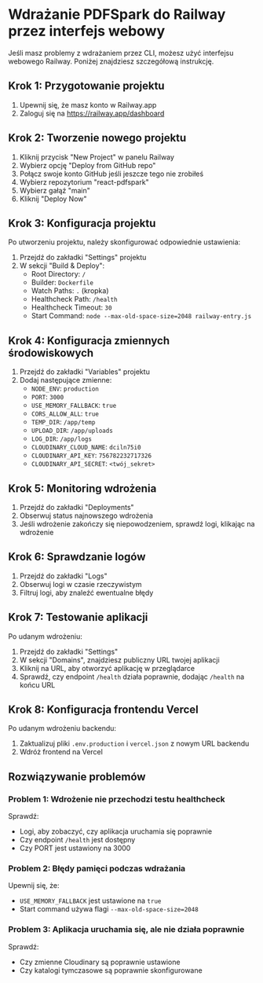 # Wdrażanie PDFSpark do Railway przez interfejs webowy

Jeśli masz problemy z wdrażaniem przez CLI, możesz użyć interfejsu webowego Railway. Poniżej znajdziesz szczegółową instrukcję.

## Krok 1: Przygotowanie projektu

1. Upewnij się, że masz konto w Railway.app
2. Zaloguj się na https://railway.app/dashboard

## Krok 2: Tworzenie nowego projektu

1. Kliknij przycisk "New Project" w panelu Railway
2. Wybierz opcję "Deploy from GitHub repo"
3. Połącz swoje konto GitHub jeśli jeszcze tego nie zrobiłeś
4. Wybierz repozytorium "react-pdfspark"
5. Wybierz gałąź "main"
6. Kliknij "Deploy Now"

## Krok 3: Konfiguracja projektu

Po utworzeniu projektu, należy skonfigurować odpowiednie ustawienia:

1. Przejdź do zakładki "Settings" projektu
2. W sekcji "Build & Deploy":
   - Root Directory: `/`
   - Builder: `Dockerfile`
   - Watch Paths: `.` (kropka)
   - Healthcheck Path: `/health`
   - Healthcheck Timeout: `30`
   - Start Command: `node --max-old-space-size=2048 railway-entry.js`

## Krok 4: Konfiguracja zmiennych środowiskowych

1. Przejdź do zakładki "Variables" projektu
2. Dodaj następujące zmienne:
   - `NODE_ENV`: `production`
   - `PORT`: `3000`
   - `USE_MEMORY_FALLBACK`: `true`
   - `CORS_ALLOW_ALL`: `true`
   - `TEMP_DIR`: `/app/temp`
   - `UPLOAD_DIR`: `/app/uploads`
   - `LOG_DIR`: `/app/logs`
   - `CLOUDINARY_CLOUD_NAME`: `dciln75i0`
   - `CLOUDINARY_API_KEY`: `756782232717326`
   - `CLOUDINARY_API_SECRET`: `<twój_sekret>`

## Krok 5: Monitoring wdrożenia

1. Przejdź do zakładki "Deployments"
2. Obserwuj status najnowszego wdrożenia
3. Jeśli wdrożenie zakończy się niepowodzeniem, sprawdź logi, klikając na wdrożenie

## Krok 6: Sprawdzanie logów

1. Przejdź do zakładki "Logs"
2. Obserwuj logi w czasie rzeczywistym
3. Filtruj logi, aby znaleźć ewentualne błędy

## Krok 7: Testowanie aplikacji

Po udanym wdrożeniu:

1. Przejdź do zakładki "Settings"
2. W sekcji "Domains", znajdziesz publiczny URL twojej aplikacji
3. Kliknij na URL, aby otworzyć aplikację w przeglądarce
4. Sprawdź, czy endpoint `/health` działa poprawnie, dodając `/health` na końcu URL

## Krok 8: Konfiguracja frontendu Vercel

Po udanym wdrożeniu backendu:

1. Zaktualizuj pliki `.env.production` i `vercel.json` z nowym URL backendu
2. Wdróż frontend na Vercel

## Rozwiązywanie problemów

### Problem 1: Wdrożenie nie przechodzi testu healthcheck

Sprawdź:
- Logi, aby zobaczyć, czy aplikacja uruchamia się poprawnie
- Czy endpoint `/health` jest dostępny
- Czy PORT jest ustawiony na 3000

### Problem 2: Błędy pamięci podczas wdrażania

Upewnij się, że:
- `USE_MEMORY_FALLBACK` jest ustawione na `true`
- Start command używa flagi `--max-old-space-size=2048`

### Problem 3: Aplikacja uruchamia się, ale nie działa poprawnie

Sprawdź:
- Czy zmienne Cloudinary są poprawnie ustawione
- Czy katalogi tymczasowe są poprawnie skonfigurowane